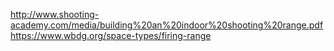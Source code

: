http://www.shooting-academy.com/media/building%20an%20indoor%20shooting%20range.pdf
https://www.wbdg.org/space-types/firing-range
